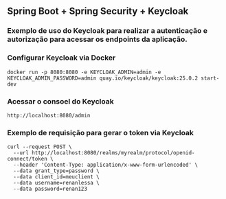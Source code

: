 ## Spring Boot + Spring Security + Keycloak

### Exemplo de uso do Keycloak para realizar a autenticação e autorização para acessar os endpoints da aplicação.

### Configurar Keycloak via Docker

```
docker run -p 8080:8080 -e KEYCLOAK_ADMIN=admin -e KEYCLOAK_ADMIN_PASSWORD=admin quay.io/keycloak/keycloak:25.0.2 start-dev
```

### Acessar o consoel do Keycloak
```
http://localhost:8080/admin
```

### Exemplo de requisição para gerar o token via Keycloak

```
curl --request POST \
  --url http://localhost:8080/realms/myrealm/protocol/openid-connect/token \
  --header 'Content-Type: application/x-www-form-urlencoded' \
  --data grant_type=password \
  --data client_id=meuclient \
  --data username=renanlessa \
  --data password=renan123
```

